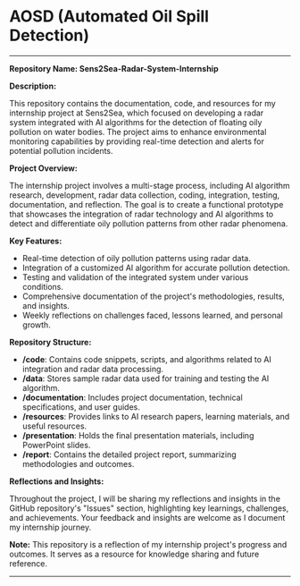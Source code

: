 # AOSD (Automated Oil Spill Detection)

---

**Repository Name: Sens2Sea-Radar-System-Internship**

**Description:**

This repository contains the documentation, code, and resources for my internship project at Sens2Sea, which focused on developing a radar system integrated with AI algorithms for the detection of floating oily pollution on water bodies. The project aims to enhance environmental monitoring capabilities by providing real-time detection and alerts for potential pollution incidents.

**Project Overview:**

The internship project involves a multi-stage process, including AI algorithm research, development, radar data collection, coding, integration, testing, documentation, and reflection. The goal is to create a functional prototype that showcases the integration of radar technology and AI algorithms to detect and differentiate oily pollution patterns from other radar phenomena.

**Key Features:**

- Real-time detection of oily pollution patterns using radar data.
- Integration of a customized AI algorithm for accurate pollution detection.
- Testing and validation of the integrated system under various conditions.
- Comprehensive documentation of the project's methodologies, results, and insights.
- Weekly reflections on challenges faced, lessons learned, and personal growth.

**Repository Structure:**

- **/code**: Contains code snippets, scripts, and algorithms related to AI integration and radar data processing.
- **/data**: Stores sample radar data used for training and testing the AI algorithm.
- **/documentation**: Includes project documentation, technical specifications, and user guides.
- **/resources**: Provides links to AI research papers, learning materials, and useful resources.
- **/presentation**: Holds the final presentation materials, including PowerPoint slides.
- **/report**: Contains the detailed project report, summarizing methodologies and outcomes.

**Reflections and Insights:**

Throughout the project, I will be sharing my reflections and insights in the GitHub repository's "Issues" section, highlighting key learnings, challenges, and achievements. Your feedback and insights are welcome as I document my internship journey.

**Note:**
This repository is a reflection of my internship project's progress and outcomes. It serves as a resource for knowledge sharing and future reference.

---

